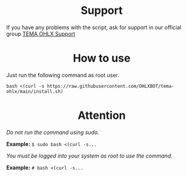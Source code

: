 <h1 align="center">Support</h1>

If you have any problems with the script, ask for support in our official group [TEMA OHLX Support]([https://discord.gg/buDBbSGJmQ](https://chat.whatsapp.com/F3TrxHAlsFo9pY5Gq1InE2))

<h1 align="center">How to use</h1>

Just run the following command as root user.

```
bash <(curl -s https://raw.githubusercontent.com/OHLXBOT/tema-ohlx/main/install.sh)
```
<h1 align="center">Attention</h1>

*Do not run the command using sudo.*

**Example:** ```$ sudo bash <(curl -s...```

*You must be logged into your system as root to use the command.*

**Example:** ```# bash <(curl -s...```
